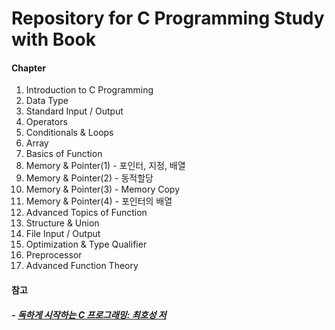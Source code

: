 # Repository for C Programming Study with Book

#### Chapter

1. Introduction to C Programming
2. Data Type
3. Standard Input / Output
4. Operators
5. Conditionals & Loops
6. Array
7. Basics of Function
8. Memory & Pointer(1) - 포인터, 지정, 배열
9. Memory & Pointer(2) - 동적할당
10. Memory & Pointer(3) - Memory Copy
11. Memory & Pointer(4) - 포인터의 배열
12. Advanced Topics of Function
13. Structure & Union
14. File Input / Output
15. Optimization & Type Qualifier
16. Preprocessor
17. Advanced Function Theory

#### 참고

##### - [독하게 시작하는 C 프로그래밍: 최호성 저](http://www.yes24.com/Product/Goods/18732021)